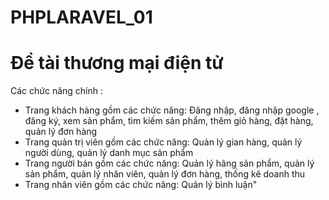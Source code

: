 # PHPLARAVEL_01
# Đề tài thương mại điện tử  
Các chức năng chính :  
- Trang khách hàng gồm các chức năng: Đăng nhập, đăng nhập google , đăng ký, xem sản phẩm, tìm kiếm sản phẩm, thêm giỏ hàng, đặt hàng, quản lý đơn hàng  
- Trang quản trị viên gồm các chức năng: Quản lý gian hàng, quản lý người dùng, quản lý danh mục sản phẩm
- Trang người bán gồm các chức năng: Quản lý hãng sản phẩm, quản lý sản phẩm, quản lý nhân viên, quản lý đơn hàng, thống kê doanh thu
- Trang nhân viên gồm các chức năng: Quản lý bình luận"										
										
										
